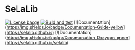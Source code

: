 # SeLaLib

[![License badge](https://img.shields.io/badge/License-CECILLB-blue)](LICENSE)
[![Build and test](https://github.com/selalib/selalib/workflows/CI/badge.svg)](https://github.com/selalib/selalib/actions)
[![Documentation](https://img.shields.io/badge/Documentation-Guide-yellow](https://selalib.github.io)
[![Documentation](https://img.shields.io/badge/Documentation-Doxygen-green](https://selalib.github.io/selalib)

